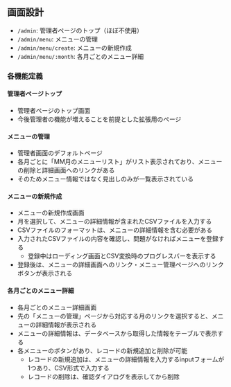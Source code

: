 ## 画面設計
- `/admin`: 管理者ページのトップ（ほぼ不使用）
- `/admin/menu`: メニューの管理
- `/admin/menu/create`: メニューの新規作成
- `/admin/menu/:month`: 各月ごとのメニュー詳細

### 各機能定義
#### 管理者ページトップ
- 管理者ページのトップ画面
- 今後管理者の機能が増えることを前提とした拡張用のページ

#### メニューの管理
- 管理者画面のデフォルトページ
- 各月ごとに「MM月のメニューリスト」がリスト表示されており、メニューの削除と詳細画面へのリンクがある
- そのためメニュー情報ではなく見出しのみが一覧表示されている

#### メニューの新規作成
- メニューの新規作成画面
- 月を選択して、メニューの詳細情報が含まれたCSVファイルを入力する
- CSVファイルのフォーマットは、メニューの詳細情報を含む必要がある
- 入力されたCSVファイルの内容を確認し、問題がなければメニューを登録する
  - 登録中はローディング画面とCSV変換時のプログレスバーを表示する
- 登録後は、メニューの詳細画面へのリンク・メニュー管理ページへのリンクボタンが表示される

#### 各月ごとのメニュー詳細
- 各月ごとのメニュー詳細画面
- 先の「メニューの管理」ページから対応する月のリンクを選択すると、メニューの詳細情報が表示される
- メニューの詳細情報は、データベースから取得した情報をテーブルで表示する
- 各メニューのボタンがあり、レコードの新規追加と削除が可能
  - レコードの新規追加は、メニューの詳細情報を入力するinputフォームが1つあり、CSV形式で入力する
  - レコードの削除は、確認ダイアログを表示してから削除
